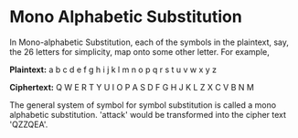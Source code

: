 # Mono Alphabetic Substitution

In Mono-alphabetic Substitution, each of the symbols in the plaintext, say, the 26 letters for simplicity, map onto some other letter. For example,

**Plaintext:** a b c d e f g h i j k l m n o p q r s t u v w x y z

**Ciphertext:** Q W E R T Y U I O P A S D F G H J K L Z X C V B N M

The general system of symbol for symbol substitution is called a mono alphabetic substitution. 'attack' would be transformed into the cipher text 'QZZQEA'.
